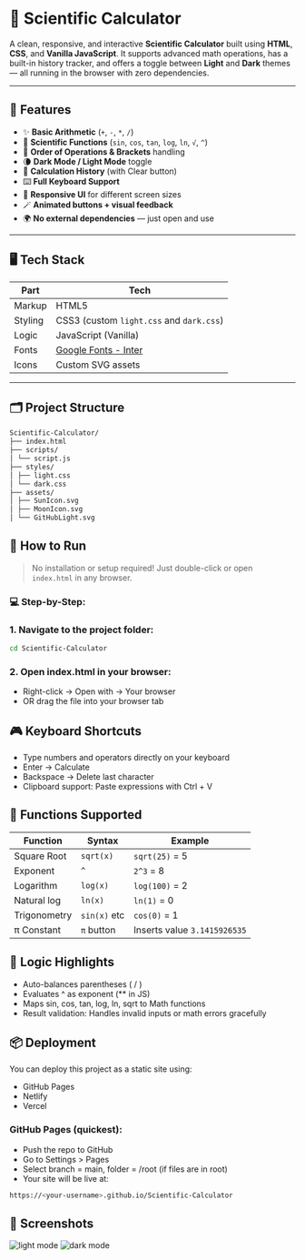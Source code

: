 # 🔢 Scientific Calculator

A clean, responsive, and interactive **Scientific Calculator** built using **HTML**, **CSS**, and **Vanilla JavaScript**. It supports advanced math operations, has a built-in history tracker, and offers a toggle between **Light** and **Dark** themes — all running in the browser with zero dependencies.

---

## 🌟 Features

- ✨ **Basic Arithmetic** (`+`, `-`, `*`, `/`)
- 🧠 **Scientific Functions** (`sin`, `cos`, `tan`, `log`, `ln`, `√`, `^`)
- 🧮 **Order of Operations & Brackets** handling
- 🌘 **Dark Mode / Light Mode** toggle
- 📜 **Calculation History** (with Clear button)
- ⌨️ **Full Keyboard Support**
- 🎨 **Responsive UI** for different screen sizes
- 🪄 **Animated buttons + visual feedback**
- 🌍 **No external dependencies** — just open and use

---

## 🖥️ Tech Stack

| Part         | Tech         |
|--------------|--------------|
| Markup       | HTML5        |
| Styling      | CSS3 (custom `light.css` and `dark.css`) |
| Logic        | JavaScript (Vanilla) |
| Fonts        | [Google Fonts - Inter](https://fonts.google.com/specimen/Inter) |
| Icons        | Custom SVG assets |

---

## 🗂️ Project Structure
```bash
Scientific-Calculator/
├── index.html
├── scripts/
│ └── script.js
├── styles/
│ ├── light.css
│ └── dark.css
├── assets/
│ ├── SunIcon.svg
│ ├── MoonIcon.svg
│ └── GitHubLight.svg
```

## 🚀 How to Run

> No installation or setup required! Just double-click or open `index.html` in any browser.

### 💻 Step-by-Step:

### 1. **Navigate to the project folder:**
```bash
cd Scientific-Calculator
```

### 2. **Open index.html in your browser:**

- Right-click → Open with → Your browser
- OR drag the file into your browser tab

## 🎮 Keyboard Shortcuts

- Type numbers and operators directly on your keyboard
- Enter → Calculate
- Backspace → Delete last character
- Clipboard support: Paste expressions with Ctrl + V

## 🧪 Functions Supported

| Function     | Syntax       | Example                      |
| ------------ | ------------ | ---------------------------- |
| Square Root  | `sqrt(x)`    | `sqrt(25)` = 5               |
| Exponent     | `^`          | `2^3` = 8                    |
| Logarithm    | `log(x)`     | `log(100)` = 2               |
| Natural log  | `ln(x)`      | `ln(1)` = 0                  |
| Trigonometry | `sin(x)` etc | `cos(0)` = 1                 |
| π Constant   | `π` button   | Inserts value `3.1415926535` |


## 🧠 Logic Highlights

- Auto-balances parentheses ( / )
- Evaluates ^ as exponent (** in JS)
- Maps sin, cos, tan, log, ln, sqrt to Math functions
- Result validation: Handles invalid inputs or math errors gracefully

## 📦 Deployment

You can deploy this project as a static site using:

- GitHub Pages
- Netlify
- Vercel

### GitHub Pages (quickest):

- Push the repo to GitHub
- Go to Settings > Pages
- Select branch = main, folder = /root (if files are in root)
- Your site will be live at:
```bash
https://<your-username>.github.io/Scientific-Calculator
```

## 📸 Screenshots
![light mode](https://github.com/user-attachments/assets/e08b6b42-717f-4cd1-b4b2-6e57581d31cd)
![dark mode](https://github.com/user-attachments/assets/c108015b-058c-4cf2-a22f-7ecf8764ef1e)
